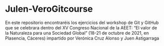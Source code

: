 # Julen-VeroGitcourse
En este repositorio encontraréis los ejercicios del workshop de Git y GitHub que se celebrara dentro del XV Congreso Nacional de la AEET: “El valor de la Naturaleza para una Sociedad Global” (18-21 de octubre de 2021, en Plasencia, Cáceres) impartido por Verónica Cruz Alonso y Juen Astigarraga

